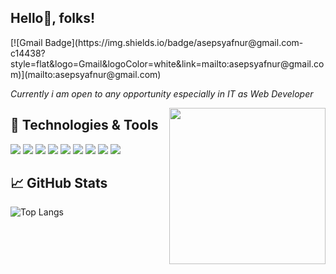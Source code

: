 <h2>Hello👋, folks!</h2>
[![Gmail Badge](https://img.shields.io/badge/asepsyafnur@gmail.com-c14438?style=flat&logo=Gmail&logoColor=white&link=mailto:asepsyafnur@gmail.com)](mailto:asepsyafnur@gmail.com) 

<p><em>Currently i am open to any opportunity especially in IT as Web Developer</em></p>
<img align="right" src="https://c.tenor.com/GfSX-u7VGM4AAAAC/coding.gif" width="250px" />

## 🔧 Technologies & Tools
![](https://img.shields.io/badge/Cloud-Digital_Ocean-informational?style=flat&logo=digitalocean&logoColor=white&color=8585ff)
![](https://img.shields.io/badge/Editor-Visual_Studio_Code-blue?style=flat&logo=visual-studio-code&logoColor=white)
![](https://img.shields.io/badge/PHP-7.4-informational?style=flat&logo=php&logoColor=white&color=777bb4)
![](https://img.shields.io/badge/JavaScript-ES6-yellow?style=flat&logo=javascript&logoColor=white)
![](https://img.shields.io/badge/React-17.0.2-blue?style=flat&logo=react&logoColor=white)
![](https://img.shields.io/badge/Angular-12-red?style=flat&logo=angular&logoColor=white)
![](https://img.shields.io/badge/Laravel-8.x-red?style=flat&logo=laravel&logoColor=white)
![](https://img.shields.io/badge/MySQL-8.0-blue?style=flat&logo=mysql&logoColor=white)
![](https://img.shields.io/badge/PostgreSQL-14-blue?style=flat&logo=postgresql&logoColor=white)

## &#x1f4c8; GitHub Stats
![Top Langs](https://github-readme-stats.vercel.app/api/top-langs/?username=asepsyafnur&hide=php,typescript,javascript,css,scss,html&theme=tokyonight)


<!--
**asepsyafnur/asepsyafnur** is a ✨ _special_ ✨ repository because its `README.md` (this file) appears on your GitHub profile.

Here are some ideas to get you started:

- 🔭 I’m currently working on ...
- 🌱 I’m currently learning ...
- 👯 I’m looking to collaborate on ...
- 🤔 I’m looking for help with ...
- 💬 Ask me about ...
- 📫 How to reach me: ...
- 😄 Pronouns: ...
- ⚡ Fun fact: ...
-->
